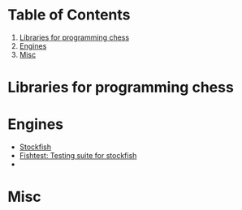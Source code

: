 
# Table of Contents

1.  [Libraries for programming chess](#org5bc0724)
2.  [Engines](#org4751de0)
3.  [Misc](#orgc97bbba)



<a id="org5bc0724"></a>

# Libraries for programming chess


<a id="org4751de0"></a>

# Engines

-   [Stockfish](https://github.com/official-stockfish/Stockfish)
-   [Fishtest: Testing suite for stockfish](https://github.com/glinscott/fishtest)
-   


<a id="orgc97bbba"></a>

# Misc

